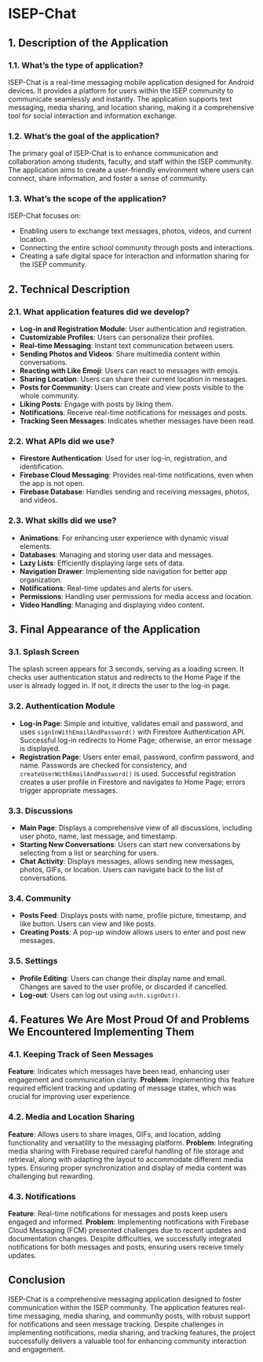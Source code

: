 # ISEP-Chat 

## 1. Description of the Application

### 1.1. What’s the type of application?
ISEP-Chat is a real-time messaging mobile application designed for Android devices. It provides a platform for users within the ISEP community to communicate seamlessly and instantly. The application supports text messaging, media sharing, and location sharing, making it a comprehensive tool for social interaction and information exchange.

### 1.2. What’s the goal of the application?
The primary goal of ISEP-Chat is to enhance communication and collaboration among students, faculty, and staff within the ISEP community. The application aims to create a user-friendly environment where users can connect, share information, and foster a sense of community.

### 1.3. What’s the scope of the application?
ISEP-Chat focuses on:
- Enabling users to exchange text messages, photos, videos, and current location.
- Connecting the entire school community through posts and interactions.
- Creating a safe digital space for interaction and information sharing for the ISEP community.

## 2. Technical Description

### 2.1. What application features did we develop?
- **Log-in and Registration Module**: User authentication and registration.
- **Customizable Profiles**: Users can personalize their profiles.
- **Real-time Messaging**: Instant text communication between users.
- **Sending Photos and Videos**: Share multimedia content within conversations.
- **Reacting with Like Emoji**: Users can react to messages with emojis.
- **Sharing Location**: Users can share their current location in messages.
- **Posts for Community**: Users can create and view posts visible to the whole community.
- **Liking Posts**: Engage with posts by liking them.
- **Notifications**: Receive real-time notifications for messages and posts.
- **Tracking Seen Messages**: Indicates whether messages have been read.

### 2.2. What APIs did we use?
- **Firestore Authentication**: Used for user log-in, registration, and identification.
- **Firebase Cloud Messaging**: Provides real-time notifications, even when the app is not open.
- **Firebase Database**: Handles sending and receiving messages, photos, and videos.

### 2.3. What skills did we use?
- **Animations**: For enhancing user experience with dynamic visual elements.
- **Databases**: Managing and storing user data and messages.
- **Lazy Lists**: Efficiently displaying large sets of data.
- **Navigation Drawer**: Implementing side navigation for better app organization.
- **Notifications**: Real-time updates and alerts for users.
- **Permissions**: Handling user permissions for media access and location.
- **Video Handling**: Managing and displaying video content.

## 3. Final Appearance of the Application

### 3.1. Splash Screen
The splash screen appears for 3 seconds, serving as a loading screen. It checks user authentication status and redirects to the Home Page if the user is already logged in. If not, it directs the user to the log-in page.

### 3.2. Authentication Module
- **Log-in Page**: Simple and intuitive, validates email and password, and uses `signInWithEmailAndPassword()` with Firestore Authentication API. Successful log-in redirects to Home Page; otherwise, an error message is displayed.
- **Registration Page**: Users enter email, password, confirm password, and name. Passwords are checked for consistency, and `createUserWithEmailAndPassword()` is used. Successful registration creates a user profile in Firestore and navigates to Home Page; errors trigger appropriate messages.

### 3.3. Discussions
- **Main Page**: Displays a comprehensive view of all discussions, including user photo, name, last message, and timestamp.
- **Starting New Conversations**: Users can start new conversations by selecting from a list or searching for users.
- **Chat Activity**: Displays messages, allows sending new messages, photos, GIFs, or location. Users can navigate back to the list of conversations.

### 3.4. Community
- **Posts Feed**: Displays posts with name, profile picture, timestamp, and like button. Users can view and like posts.
- **Creating Posts**: A pop-up window allows users to enter and post new messages.

### 3.5. Settings
- **Profile Editing**: Users can change their display name and email. Changes are saved to the user profile, or discarded if cancelled.
- **Log-out**: Users can log out using `auth.signOut()`.

## 4. Features We Are Most Proud Of and Problems We Encountered Implementing Them

### 4.1. Keeping Track of Seen Messages
**Feature**: Indicates which messages have been read, enhancing user engagement and communication clarity.
**Problem**: Implementing this feature required efficient tracking and updating of message states, which was crucial for improving user experience.

### 4.2. Media and Location Sharing
**Feature**: Allows users to share images, GIFs, and location, adding functionality and versatility to the messaging platform.
**Problem**: Integrating media sharing with Firebase required careful handling of file storage and retrieval, along with adapting the layout to accommodate different media types. Ensuring proper synchronization and display of media content was challenging but rewarding.

### 4.3. Notifications
**Feature**: Real-time notifications for messages and posts keep users engaged and informed.
**Problem**: Implementing notifications with Firebase Cloud Messaging (FCM) presented challenges due to recent updates and documentation changes. Despite difficulties, we successfully integrated notifications for both messages and posts, ensuring users receive timely updates.

## Conclusion
ISEP-Chat is a comprehensive messaging application designed to foster communication within the ISEP community. The application features real-time messaging, media sharing, and community posts, with robust support for notifications and seen message tracking. Despite challenges in implementing notifications, media sharing, and tracking features, the project successfully delivers a valuable tool for enhancing community interaction and engagement.
